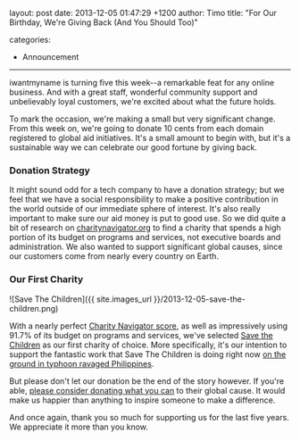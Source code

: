layout: post
date: 2013-12-05 01:47:29 +1200
author: Timo
title: "For Our Birthday, We're Giving Back (And You Should Too)"

categories:
  - Announcement

----

<!-- excerpt -->

iwantmyname is turning five this week--a remarkable feat for any online business. And with a great staff, wonderful community support and unbelievably loyal customers, we're excited about what the future holds.

To mark the occasion, we're making a small but very significant change. From this week on, we're going to donate 10 cents from each domain registered to global aid initiatives. It's a small amount to begin with, but it's a sustainable way we can celebrate our good fortune by giving back. 

<!-- /excerpt -->

### Donation Strategy

It might sound odd for a tech company to have a donation strategy; but we feel that we have a social responsibility to make a positive contribution in the world outside of our immediate sphere of interest. It's also really important to make sure our aid money is put to good use. So we did quite a bit of research on [charitynavigator.org](http://charitynavigator.org) to find a charity that spends a high portion of its budget on programs and services, not executive boards and administration. We also wanted to support significant global causes, since our customers come from nearly every country on Earth. 

### Our First Charity

![Save The Children]({{ site.images_url }}/2013-12-05-save-the-children.png)

With a nearly perfect [Charity Navigator score](http://www.charitynavigator.org/index.cfm?bay=search.summary&orgid=4438), as well as impressively using 91.7% of its budget on programs and services, we've selected [Save the Children](http://www.savethechildren.org) as our first charity of choice. More specifically, it's our intention to support the fantastic work that Save The Children is doing right now [on the ground in typhoon ravaged Philippines](http://www.savethechildren.org/site/c.8rKLIXMGIpI4E/b.6150549/).

But please don't let our donation be the end of the story however. If you're able, [please consider donating what you can](https://secure.savethechildren.org/site/c.8rKLIXMGIpI4E/b.8855857/k.E53D/Donate_to_the_Typhoon_Haiyan_Childrens_Relief_Fund/apps/ka/sd/donor.asp) to their global cause. It would make us happier than anything to inspire someone to make a difference.

And once again, thank you so much for supporting us for the last five years. We appreciate it more than you know.

